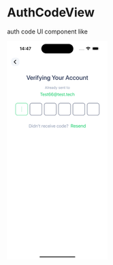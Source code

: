 # AuthCodeView
auth code UI component like

<img src="Simulator Screenshot - iPhone 15 Pro - 2024-08-10 at 14.47.34.png" alt="Simulator Screenshot - iPhone 15 Pro - 2024-08-10 at 14.47.34" style="zoom:50%;" />
